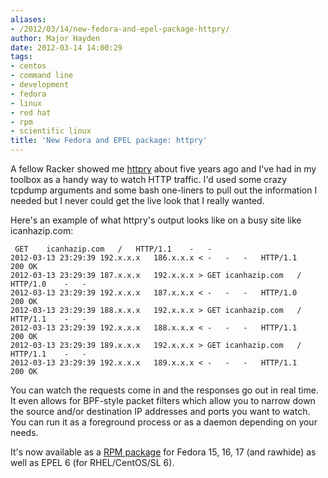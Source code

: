 ```yaml
---
aliases:
- /2012/03/14/new-fedora-and-epel-package-httpry/
author: Major Hayden
date: 2012-03-14 14:00:29
tags:
- centos
- command line
- development
- fedora
- linux
- red hat
- rpm
- scientific linux
title: 'New Fedora and EPEL package: httpry'
---
```


A fellow Racker showed me [httpry][1] about five years ago and I've had in my toolbox as a handy way to watch HTTP traffic. I'd used some crazy tcpdump arguments and some bash one-liners to pull out the information I needed but I never could get the live look that I really wanted.

Here's an example of what httpry's output looks like on a busy site like icanhazip.com:

```
 GET	icanhazip.com	/	HTTP/1.1	-	-
2012-03-13 23:29:39 192.x.x.x	186.x.x.x < -	-	-	HTTP/1.1	200	OK
2012-03-13 23:29:39 187.x.x.x	192.x.x.x > GET	icanhazip.com	/	HTTP/1.0	-	-
2012-03-13 23:29:39 192.x.x.x	187.x.x.x < -	-	-	HTTP/1.0	200	OK
2012-03-13 23:29:39 188.x.x.x	192.x.x.x > GET	icanhazip.com	/	HTTP/1.1	-	-
2012-03-13 23:29:39 192.x.x.x	188.x.x.x < -	-	-	HTTP/1.1	200	OK
2012-03-13 23:29:39 189.x.x.x	192.x.x.x > GET	icanhazip.com	/	HTTP/1.1	-	-
2012-03-13 23:29:39 192.x.x.x	189.x.x.x < -	-	-	HTTP/1.1	200	OK
```


You can watch the requests come in and the responses go out in real time. It even allows for BPF-style packet filters which allow you to narrow down the source and/or destination IP addresses and ports you want to watch. You can run it as a foreground process or as a daemon depending on your needs.

It's now available as a [RPM package][2] for Fedora 15, 16, 17 (and rawhide) as well as EPEL 6 (for RHEL/CentOS/SL 6).

 [1]: http://dumpsterventures.com/jason/httpry/
 [2]: https://admin.fedoraproject.org/updates/httpry